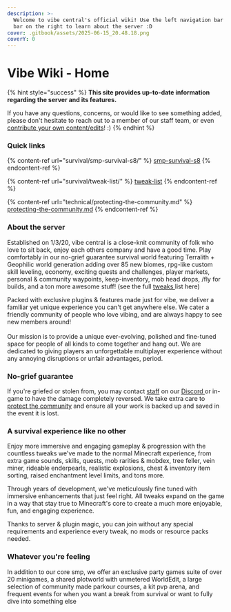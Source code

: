 ```yaml
---
description: >-
  Welcome to vibe central's official wiki! Use the left navigation bar or search
  bar on the right to learn about the server :D
cover: .gitbook/assets/2025-06-15_20.48.18.png
coverY: 0
---
```


# Vibe Wiki - Home

{% hint style="success" %}
**This site provides up-to-date information regarding the server and its features.**

If you have any questions, concerns, or would like to see something added, please don't hesitate to reach out to a member of our staff team, or even [contribute your own content/edits](contributing-to-the-wiki.md)! :)
{% endhint %}

### Quick links

{% content-ref url="survival/smp-survival-s8/" %}
[smp-survival-s8](survival/smp-survival-s8/)
{% endcontent-ref %}

{% content-ref url="survival/tweak-list/" %}
[tweak-list](survival/tweak-list/)
{% endcontent-ref %}

{% content-ref url="technical/protecting-the-community.md" %}
[protecting-the-community.md](technical/protecting-the-community.md)
{% endcontent-ref %}

### About the server

Established on 1/3/20, vibe central is a close-knit community of folk who love to sit back, enjoy each others company and have a good time. Play comfortably in our no-grief guarantee survival world featuring Terralith + Geophilic world generation adding over 85 new biomes, rpg-like custom skill leveling, economy, exciting quests and challenges, player markets, personal & community waypoints, keep-inventory, mob head drops, /fly for builds, and a ton more awesome stuff! (see the full [tweaks ](survival/tweak-list/)list here)

Packed with exclusive plugins & features made just for vibe, we deliver a familiar yet unique experience you can't get anywhere else. We cater a friendly community of people who love vibing, and are always happy to see new members around!\
\
Our mission is to provide a unique ever-evolving, polished and fine-tuned space for people of all kinds to come together and hang out. We are dedicated to giving players an unforgettable multiplayer experience without any annoying disruptions or unfair advantages, period.

### No-grief guarantee

If you're griefed or stolen from, you may contact [staff](general/ranks.md#helper) on our [Discord ](general/discord.md)or in-game to have the damage completely reversed. We take extra care to [protect the community](technical/protecting-the-community.md) and ensure all your work is backed up and saved in the event it is lost.

### A survival experience like no other

Enjoy more immersive and engaging gameplay & progression with the countless tweaks we've made to the normal Minecraft experience, from extra game sounds, skills, quests, mob rarities & mobdex, tree feller, vein miner, rideable enderpearls, realistic explosions, chest & inventory item sorting, raised enchantment level limits, and tons more.

Through years of development, we've meticulously fine tuned with immersive enhancements that just feel right. All tweaks expand on the game in a way that stay true to Minecraft's core to create a much more enjoyable, fun, and engaging experience.

Thanks to server & plugin magic, you can join without any special requirements and experience every tweak, no mods or resource packs needed.

### Whatever you're feeling

In addition to our core smp, we offer an exclusive party games suite of over 20 minigames, a shared plotworld with unmetered WorldEdit, a large selection of community made parkour courses, a kit pvp arena, and frequent events for when you want a break from survival or want to fully dive into something else
